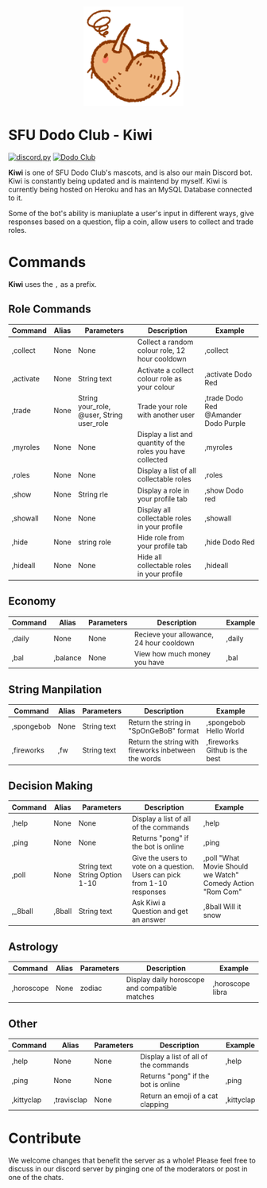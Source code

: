 <p align=center><img src="kiwi.png" height="200" width="200"></p1>

# SFU Dodo Club - Kiwi
[![discord.py](https://img.shields.io/badge/discord-py-blue.svg)](https://github.com/Rapptz/discord.py)
[![Dodo Club](https://img.shields.io/badge/discord-blue.svg)](https://discord.gg/nMCftGkjnC)

**Kiwi** is one of SFU Dodo Club's mascots, and is also our main Discord bot. Kiwi is constantly being updated and is maintend by myself. Kiwi is currently being hosted on Heroku and has an MySQL Database connected to it. 

Some of the bot's ability is maniuplate a user's input in different ways, give responses based on a question, flip a coin, allow users to collect and trade roles. 

# Commands
**Kiwi** uses the ``,`` as a prefix. 

## Role Commands
| Command       | Alias                | Parameters                                | Description                                                 | Example                                  |
|---------------|----------------------|-------------------------------------------|-------------------------------------------------------------|------------------------------------------|
| ,collect      | None                 | None                                      | Collect a random colour role, 12 hour cooldown              | ,collect                                 |
| ,activate     | None                 | String text                               | Activate a collect colour role as your colour               | ,activate Dodo Red                     |
| ,trade        | None                 | String your_role, @user, String user_role | Trade your role with another user                           | ,trade Dodo Red @Amander Dodo Purple |
| ,myroles      | None                 | None                                      | Display a list and quantity of the roles you have collected | ,myroles                                 |
| ,roles        | None                 | None                                      | Display a list of all collectable roles                     | ,roles  
| ,show        | None                 | String rle                                      | Display a role in your profile tab                     | ,show Dodo red  
| ,showall        | None                 | None                                      | Display all collectable roles in your profile                     | ,showall  
| ,hide        | None                 | string role                                      |Hide role from your profile tab                     | ,hide Dodo Red  
| ,hideall        | None                 | None                                      | Hide all collectable roles in your profile                      | ,hideall  


## Economy
| Command       | Alias                | Parameters                                | Description                                                 | Example                                  |
|---------------|----------------------|-------------------------------------------|-------------------------------------------------------------|------------------------------------------|                                  
| ,daily        | None                 | None                                      | Recieve your allowance, 24 hour cooldown                    | ,daily                                   
| ,bal        | ,balance                 | None                                    | View how much money you have                   | ,bal  

## String Manpilation
| Command       | Alias                | Parameters                                | Description                                                 | Example                                  |
|---------------|----------------------|-------------------------------------------|-------------------------------------------------------------|------------------------------------------|
| ,spongebob    | None                 | String text                               | Return the string in "SpOnGeBoB" format                     | ,spongebob Hello World                   |
| ,fireworks    | ,fw                  | String text                               | Return the string with fireworks inbetween the words        | ,fireworks Github is the best            |

## Decision Making

| Command       | Alias                | Parameters                                | Description                                                 | Example                                  |
|---------------|----------------------|-------------------------------------------|-------------------------------------------------------------|------------------------------------------|
| ,help         | None                 | None                                      | Display a list of all of the commands                       | ,help                                    |
| ,ping         | None                 | None                                      | Returns "pong" if the bot is online                         | ,ping                                    |
| ,poll        | None                | String text String Option 1-10                                     | Give the users to vote on a question. Users can pick from 1-10 responses                             | ,poll "What Movie Should we Watch" Comedy Action "Rom Com"                                          |
| ,_8ball       | ,8ball               | String text                               | Ask Kiwi a Question and get an answer                       | ,8ball Will it snow 


## Astrology
| Command       | Alias                | Parameters                                | Description                                                 | Example                                  |
|---------------|----------------------|-------------------------------------------|-------------------------------------------------------------|------------------------------------------|
| ,horoscope         | None                 | zodiac                                      | Display daily horoscope and compatible matches                     | ,horoscope libra                                     


## Other
| Command       | Alias                | Parameters                                | Description                                                 | Example                                  |
|---------------|----------------------|-------------------------------------------|-------------------------------------------------------------|------------------------------------------|
| ,help         | None                 | None                                      | Display a list of all of the commands                       | ,help                                    |
| ,ping         | None                 | None                                      | Returns "pong" if the bot is online                         | ,ping                                                                       
| ,kittyclap    | ,travisclap          | None                                      | Return an emoji of a cat clapping                           | ,kittyclap                               

# Contribute
We welcome changes that benefit the server as a whole! Please feel free to discuss in
our discord server by pinging one of the moderators or post in one of the chats.

